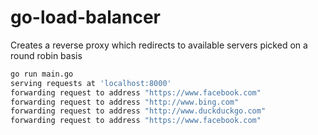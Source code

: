 # go-load-balancer
Creates a reverse proxy which redirects to available servers picked on a round robin basis

```bash
go run main.go
serving requests at 'localhost:8000'
forwarding request to address "https://www.facebook.com"
forwarding request to address "http://www.bing.com"
forwarding request to address "http://www.duckduckgo.com"
forwarding request to address "https://www.facebook.com"
```
